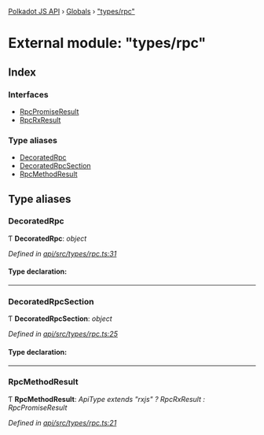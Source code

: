[Polkadot JS API](../README.md) › [Globals](../globals.md) › ["types/rpc"](_types_rpc_.md)

# External module: "types/rpc"

## Index

### Interfaces

* [RpcPromiseResult](../interfaces/_types_rpc_.rpcpromiseresult.md)
* [RpcRxResult](../interfaces/_types_rpc_.rpcrxresult.md)

### Type aliases

* [DecoratedRpc](_types_rpc_.md#decoratedrpc)
* [DecoratedRpcSection](_types_rpc_.md#decoratedrpcsection)
* [RpcMethodResult](_types_rpc_.md#rpcmethodresult)

## Type aliases

###  DecoratedRpc

Ƭ **DecoratedRpc**: *object*

*Defined in [api/src/types/rpc.ts:31](https://github.com/polkadot-js/api/blob/071b5ba7cb/packages/api/src/types/rpc.ts#L31)*

#### Type declaration:

___

###  DecoratedRpcSection

Ƭ **DecoratedRpcSection**: *object*

*Defined in [api/src/types/rpc.ts:25](https://github.com/polkadot-js/api/blob/071b5ba7cb/packages/api/src/types/rpc.ts#L25)*

#### Type declaration:

___

###  RpcMethodResult

Ƭ **RpcMethodResult**: *ApiType extends "rxjs" ? RpcRxResult<F> : RpcPromiseResult<F>*

*Defined in [api/src/types/rpc.ts:21](https://github.com/polkadot-js/api/blob/071b5ba7cb/packages/api/src/types/rpc.ts#L21)*
